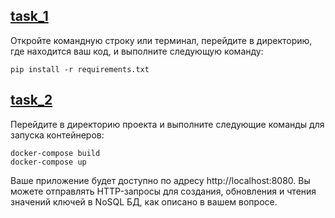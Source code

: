 ## [task_1](https://github.com/DevvIlya/GoodDutifulDrawings/tree/main/src/task_1)

Откройте командную строку или терминал, перейдите в директорию, где находится ваш код, и выполните следующую команду:

```
pip install -r requirements.txt
```

## [task_2](https://github.com/DevvIlya/GoodDutifulDrawings/tree/main/src/task_2)

Перейдите в директорию проекта и выполните следующие команды для запуска контейнеров:

```
docker-compose build
docker-compose up
```

Ваше приложение будет доступно по адресу http://localhost:8080. Вы можете отправлять HTTP-запросы для создания, обновления и чтения значений ключей в NoSQL БД, как описано в вашем вопросе.